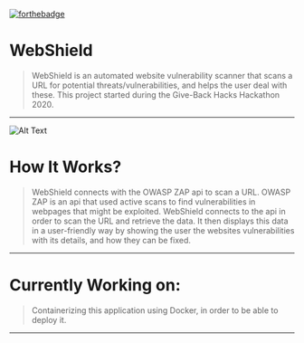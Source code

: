 
[![forthebadge](https://forthebadge.com/images/badges/made-with-javascript.svg)](https://forthebadge.com)

# WebShield
> WebShield is an automated website vulnerability scanner that scans a URL for potential threats/vulnerabilities, and helps the user deal with these.
> This project started during the Give-Back Hacks Hackathon 2020.
<hr>


![Alt Text](https://imgur.com/NwlCo6E.gif)


# How It Works?
> WebShield connects with the OWASP ZAP api to scan a URL.  OWASP ZAP is an api that used active scans to find vulnerabilities in webpages that might be exploited.
> WebShield connects to the api in order to scan the URL and retrieve the data.  It then displays this data in a user-friendly way by showing the user the websites vulnerabilities with its details, and how they can be fixed.
<hr>

# Currently Working on:
> Containerizing this application using Docker, in order to be able to deploy it.
<hr>
